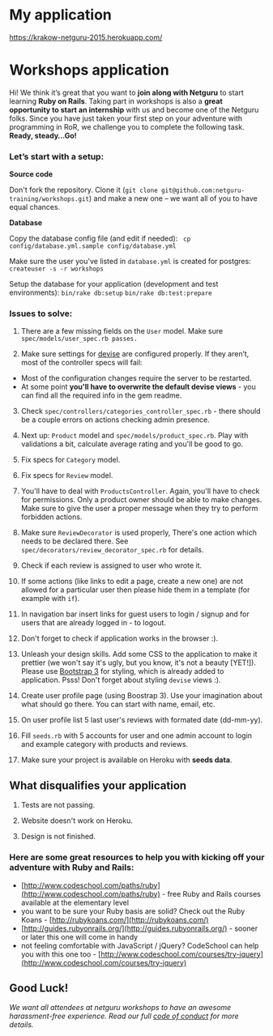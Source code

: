 # My application

https://krakow-netguru-2015.herokuapp.com/

# Workshops application

Hi! We think it’s great that you want to **join along with Netguru** to start learning **Ruby on Rails**. Taking part in workshops is also a **great opportunity to start an internship** with us and become one of the Netguru folks. Since you have just taken your first step on your adventure with programming in RoR, we challenge you to complete the following task. **Ready, steady…Go!**

### Let’s start with a setup:

**Source code**

Don't fork the repository. Clone it (`git clone git@github.com:netguru-training/workshops.git`) and make a new one – we want all of you to have equal chances.

**Database**

Copy the database config file (and edit if needed): 
` cp config/database.yml.sample config/database.yml`

Make sure the user you've listed in `database.yml` is created for postgres:
`createuser -s -r workshops`

Setup the database for your application (development and test environments):
`bin/rake db:setup`
`bin/rake db:test:prepare`


### Issues to solve:

1. There are a few missing fields on the `User` model. Make sure `spec/models/user_spec.rb passes.`

2. Make sure settings for [devise](https://github.com/plataformatec/devise) are
   configured properly.  If they aren’t, most of the controller specs will fail: 
  * Most of the configuration changes require the server to be restarted.
  * At some point **you'll have to overwrite the default devise views** - you can find all the required info in the gem readme.
  
3. Check `spec/controllers/categories_controller_spec.rb` - there should be a
   couple errors on actions checking admin presence.

4. Next up: `Product` model and `spec/models/product_spec.rb`. Play with validations a bit, calculate average rating and you'll be good to go.

5. Fix specs for `Category` model.

6. Fix specs for `Review` model.

7. You'll have to deal with `ProductsController`. Again, you'll have to check for permissions. Only a product owner should be able to make changes. Make sure to give the user a proper message when they try to perform forbidden actions.

8. Make sure `ReviewDecorator` is used properly, There's one action which needs to be declared there. See `spec/decorators/review_decorator_spec.rb` for details.

9. Check if each review is assigned to user who wrote it.

10. If some actions (like links to edit a page, create a new one) are not allowed for a particular user then please hide them in a template (for example with `if`).

11. In navigation bar insert links for guest users to login / signup and for users that are already logged in - to logout.

12. Don't forget to check if application works in the browser :).

13. Unleash your design skills. Add some CSS to the application to make it prettier (we won't say it's ugly, but you know, it's not a beauty [YET!]). Please use [Bootstrap 3](http://getbootstrap.com/css/) for styling, which is already added to application. Psss! Don't forget about styling `devise` views :).

14. Create user profile page (using Boostrap 3). Use your imagination about what should go there. You can start with name, email, etc.

15. On user profile list 5 last user's reviews with formated date (dd-mm-yy).

16. Fill `seeds.rb` with 5 accounts for user and one admin account to login and example category with products and reviews.

17. Make sure your project is available on Heroku with **seeds data**.

## What disqualifies your application

1. Tests are not passing.

2. Website doesn't work on Heroku.

3. Design is not finished.

### Here are some great resources to help you with kicking off your adventure with Ruby and Rails:

* [http://www.codeschool.com/paths/ruby](http://www.codeschool.com/paths/ruby) - free Ruby and Rails courses available at the elementary level
* you want to be sure your Ruby basis are solid? Check out the Ruby Koans - [http://rubykoans.com/](http://rubykoans.com/)
* [http://guides.rubyonrails.org/](http://guides.rubyonrails.org/) - sooner or later this one will come in handy
* not feeling comfortable with JavaScript / jQuery? CodeSchool can help you with this one too - [http://www.codeschool.com/courses/try-jquery](http://www.codeschool.com/courses/try-jquery)

## Good Luck! 

*We want all attendees at netguru workshops to have an awesome harassment-free experience. Read our full [code of conduct](https://github.com/netguru-training/workshops/blob/master/code_of_conduct.md) for more details.*

